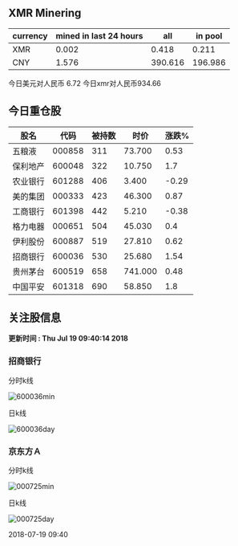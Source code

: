 ## XMR Minering

|currency|mined in last 24 hours|all|in pool|
|---|---|---|---|
|XMR|0.002|0.418|0.211|
|CNY|1.576|390.616|196.986|

今日美元对人民币 6.72	今日xmr对人民币934.66


## 今日重仓股 

|股名|代码|被持数|时价|涨跌%|
|---|---|---|---|---|
|五粮液|000858|311|73.700|0.53|
|保利地产|600048|322|10.750|1.7|
|农业银行|601288|406|3.400|-0.29|
|美的集团|000333|423|46.300|0.87|
|工商银行|601398|442|5.210|-0.38|
|格力电器|000651|504|45.030|0.4|
|伊利股份|600887|519|27.810|0.62|
|招商银行|600036|530|25.680|1.54|
|贵州茅台|600519|658|741.000|0.48|
|中国平安|601318|690|58.850|1.8|

## 关注股信息
**更新时间 : Thu Jul 19 09:40:14 2018**
### 招商银行 
分时k线

![600036min](http://image.sinajs.cn/newchart/min/n/sh600036.gif)

日k线

![600036day](http://image.sinajs.cn/newchart/daily/n/sh600036.gif)

### 京东方Ａ 
分时k线

![000725min](http://image.sinajs.cn/newchart/min/n/sz000725.gif)

日k线

![000725day](http://image.sinajs.cn/newchart/daily/n/sz000725.gif)

2018-07-19 09:40